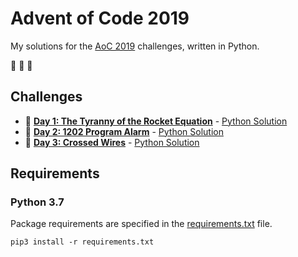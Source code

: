 # Advent of Code 2019

My solutions for the [AoC 2019](https://adventofcode.com/2019) challenges, written in Python.

:christmas_tree: :christmas_tree: :christmas_tree:

## Challenges

- :snake: **[Day 1: The Tyranny of the Rocket Equation](https://adventofcode.com/2019/day/1)** - [Python Solution](src/day1.py)
- :snake: **[Day 2: 1202 Program Alarm](https://adventofcode.com/2019/day/2)** - [Python Solution](src/day2.py)
- :snake: **[Day 3: Crossed Wires](https://adventofcode.com/2019/day/3)** - [Python Solution](src/day3.py)

## Requirements

### Python 3.7

Package requirements are specified in the [requirements.txt](requirements.txt) file.

```
pip3 install -r requirements.txt
```
